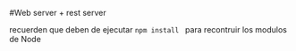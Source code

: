 #Web server + rest server

recuerden que deben de ejecutar ```npm install ``` para recontruir los modulos de Node


